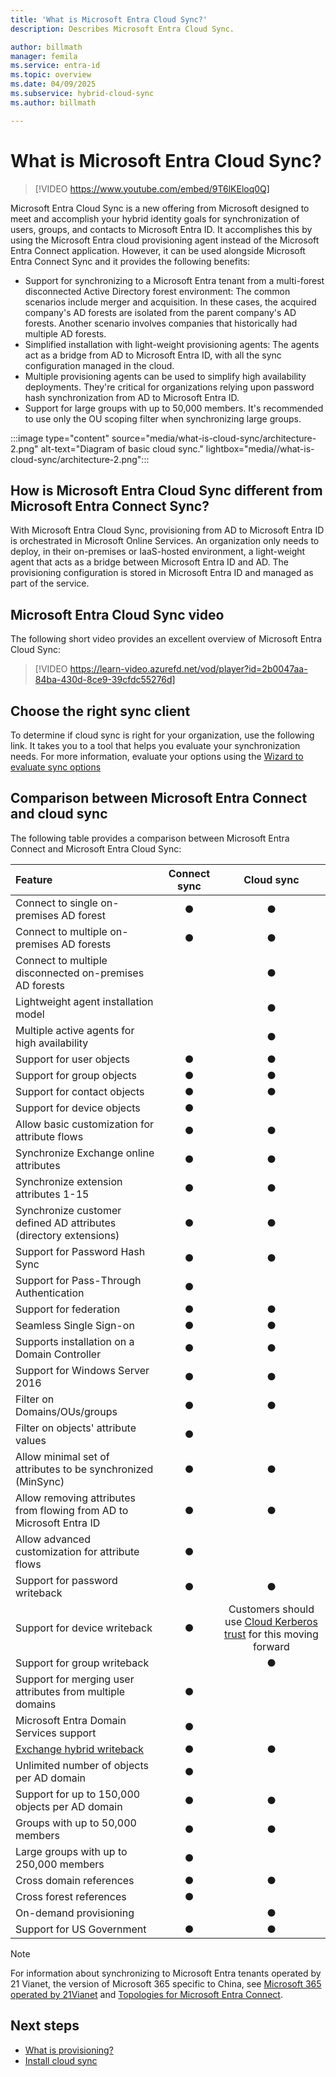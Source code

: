 ```yaml
---
title: 'What is Microsoft Entra Cloud Sync?'
description: Describes Microsoft Entra Cloud Sync.

author: billmath
manager: femila
ms.service: entra-id
ms.topic: overview
ms.date: 04/09/2025
ms.subservice: hybrid-cloud-sync
ms.author: billmath

---
```


# What is Microsoft Entra Cloud Sync?

> [!VIDEO https://www.youtube.com/embed/9T6lKEloq0Q]

Microsoft Entra Cloud Sync is a new offering from Microsoft designed to meet and accomplish your hybrid identity goals for synchronization of users, groups, and contacts to Microsoft Entra ID.  It accomplishes this by using the Microsoft Entra cloud provisioning agent instead of the Microsoft Entra Connect application.  However, it can be used alongside Microsoft Entra Connect Sync and it provides the following benefits:
    
- Support for synchronizing to a Microsoft Entra tenant from a multi-forest disconnected Active Directory forest environment: The common scenarios include merger and acquisition. In these cases, the acquired company's AD forests are isolated from the parent company's AD forests. Another scenario involves companies that historically had multiple AD forests.
- Simplified installation with light-weight provisioning agents: The agents act as a bridge from AD to Microsoft Entra ID, with all the sync configuration managed in the cloud. 
- Multiple provisioning agents can be used to simplify high availability deployments. They're critical for organizations relying upon password hash synchronization from AD to Microsoft Entra ID.
- Support for large groups with up to 50,000 members. It's recommended to use only the OU scoping filter when synchronizing large groups.


 :::image type="content" source="media/what-is-cloud-sync/architecture-2.png" alt-text="Diagram of basic cloud sync." lightbox="media//what-is-cloud-sync/architecture-2.png":::

<a name='how-is-azure-ad-connect-cloud-sync-different-from-azure-ad-connect-sync'></a>

## How is Microsoft Entra Cloud Sync different from Microsoft Entra Connect Sync?
With Microsoft Entra Cloud Sync, provisioning from AD to Microsoft Entra ID is orchestrated in Microsoft Online Services. An organization only needs to deploy, in their on-premises or IaaS-hosted environment, a light-weight agent that acts as a bridge between Microsoft Entra ID and AD. The provisioning configuration is stored in Microsoft Entra ID and managed as part of the service.

<a name='azure-ad-connect-cloud-sync-video'></a>

## Microsoft Entra Cloud Sync video
The following short video provides an excellent overview of Microsoft Entra Cloud Sync:

> [!VIDEO https://learn-video.azurefd.net/vod/player?id=2b0047aa-84ba-430d-8ce9-39cfdc55276d]

## Choose the right sync client
To determine if cloud sync is right for your organization, use the following link. It takes you to a tool that helps you evaluate your synchronization needs. For more information, evaluate your options using the [Wizard to evaluate sync options](https://aka.ms/EvaluateSyncOptions)


<a name='comparison-between-azure-ad-connect-and-cloud-sync'></a>

## Comparison between Microsoft Entra Connect and cloud sync

The following table provides a comparison between Microsoft Entra Connect and Microsoft Entra Cloud Sync:

| Feature | Connect sync| Cloud sync |
|:--- |:---:|:---:|
|Connect to single on-premises AD forest|● |● |
| Connect to multiple on-premises AD forests |● |● |
| Connect to multiple disconnected on-premises AD forests | |● |
| Lightweight agent installation model | |● |
| Multiple active agents for high availability | |● |
| Support for user objects |● |● |
| Support for group objects |● |● |
| Support for contact objects |● |● |
| Support for device objects |● | |
| Allow basic customization for attribute flows |● |● |
| Synchronize Exchange online attributes |● |● |
| Synchronize extension attributes 1-15 |● |● |
| Synchronize customer defined AD attributes (directory extensions) |●|●|
| Support for Password Hash Sync |●|●|
| Support for Pass-Through Authentication |●||
| Support for federation |●|●|
| Seamless Single Sign-on|● |●|
| Supports installation on a Domain Controller |● |● |
| Support for Windows Server 2016|● |● |
| Filter on Domains/OUs/groups |● |● |
| Filter on objects' attribute values |● | |
| Allow minimal set of attributes to be synchronized (MinSync) |● |● |
| Allow removing attributes from flowing from AD to Microsoft Entra ID |● |● |
| Allow advanced customization for attribute flows |● | |
| Support for password writeback |● |● |
| Support for device writeback|● |Customers should use [Cloud Kerberos trust](/windows/security/identity-protection/hello-for-business/hello-hybrid-cloud-kerberos-trust?tabs=intune) for this moving forward|
| Support for group writeback| |●|
| Support for merging user attributes from multiple domains|● | |
| Microsoft Entra Domain Services support|● | |
| [Exchange hybrid writeback](exchange-hybrid.md) |● |● |
| Unlimited number of objects per AD domain |● | |
| Support for up to 150,000 objects per AD domain |● |● |
| Groups with up to 50,000 members |● |● |
| Large groups with up to 250,000 members |● |  |
| Cross domain references|● |● |
| Cross forest references|● | |
| On-demand provisioning| |● |
| Support for US Government|● |● |

> [!NOTE]
> For information about synchronizing to Microsoft Entra tenants operated by 21 Vianet, the version of Microsoft 365 specific to China, see [Microsoft 365 operated by 21Vianet](/office365/servicedescriptions/office-365-platform-service-description/microsoft-365-operated-by-21vianet) and [Topologies for Microsoft Entra Connect](~/identity/hybrid/connect/plan-connect-topologies.md).

## Next steps 

- [What is provisioning?](../what-is-provisioning.md)
- [Install cloud sync](how-to-install.md)
